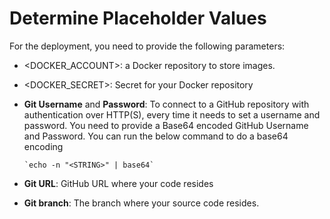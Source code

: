 # Determine Placeholder Values

For the deployment, you need to provide the following parameters:

- <DOCKER_ACCOUNT>: a Docker repository to store images.

- <DOCKER_SECRET>: Secret for your Docker repository

- **Git Username** and **Password**: To connect to a GitHub repository with authentication over HTTP(S), every time it needs to set a username and password. You need to provide a Base64 encoded GitHub Username and Password.
  You can run the below command to do a base64 encoding

      `echo -n "<STRING>" | base64`

- **Git URL**: GitHub URL where your code resides

- **Git branch**: The branch where your source code resides.

